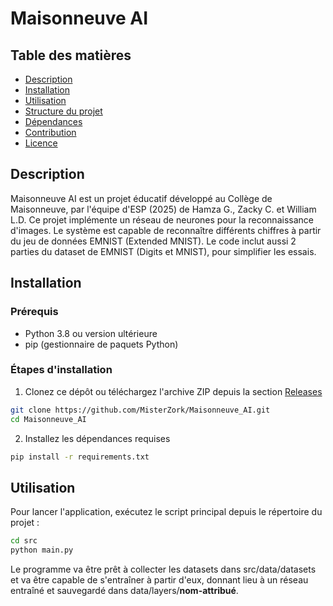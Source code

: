 # Maisonneuve AI

## Table des matières

- [Description](#description)
- [Installation](#installation)
- [Utilisation](#utilisation)
- [Structure du projet](#structure-du-projet)
- [Dépendances](#dépendances)
- [Contribution](#contribution)
- [Licence](#licence)

## Description

Maisonneuve AI est un projet éducatif développé au Collège de Maisonneuve, par l'équipe d'ESP (2025) de Hamza G., Zacky C. et William L.D.
Ce projet implémente un réseau de neurones pour la reconnaissance d'images. Le système est capable de reconnaître différents chiffres à partir du jeu de données EMNIST (Extended MNIST).
Le code inclut aussi 2 parties du dataset de EMNIST (Digits et MNIST), pour simplifier les essais.

## Installation

### Prérequis
- Python 3.8 ou version ultérieure
- pip (gestionnaire de paquets Python)

### Étapes d'installation

1. Clonez ce dépôt ou téléchargez l'archive ZIP depuis la section [Releases](https://github.com/MisterZork/Maisonneuve_AI/releases)

```bash
git clone https://github.com/MisterZork/Maisonneuve_AI.git
cd Maisonneuve_AI
```

2. Installez les dépendances requises

```bash
pip install -r requirements.txt
```

## Utilisation

Pour lancer l'application, exécutez le script principal depuis le répertoire du projet :

```bash
cd src
python main.py
```

Le programme va être prêt à collecter les datasets dans src/data/datasets et va être capable de s'entraîner à partir d'eux, donnant lieu à un réseau entraîné et sauvegardé dans data/layers/__nom-attribué__.
